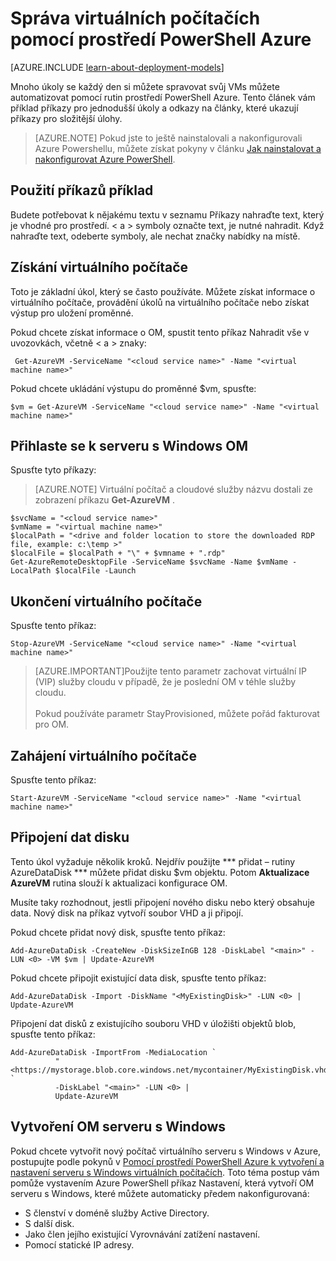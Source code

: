 <properties
   pageTitle="Správa virtuálních počítačích pomocí prostředí PowerShell Azure | Microsoft Azure"
   description="Další příkazy, které můžete použít k automatizaci úkolů při správě virtuálních počítačích."
   services="virtual-machines-windows"
   documentationCenter="windows"
   authors="singhkays"
   manager="timlt"
   editor=""
   tags="azure-service-management"/>

   <tags
   ms.service="virtual-machines-windows"
   ms.devlang="na"
   ms.topic="article"
   ms.tgt_pltfrm="vm-windows"
   ms.workload="infrastructure-services"
   ms.date="10/12/2016"
   ms.author="kasing"/>

# <a name="manage-your-virtual-machines-by-using-azure-powershell"></a>Správa virtuálních počítačích pomocí prostředí PowerShell Azure

[AZURE.INCLUDE [learn-about-deployment-models](../../includes/learn-about-deployment-models-classic-include.md)]


Mnoho úkoly se každý den si můžete spravovat svůj VMs můžete automatizovat pomocí rutin prostředí PowerShell Azure. Tento článek vám příklad příkazy pro jednodušší úkoly a odkazy na články, které ukazují příkazy pro složitější úlohy.

>[AZURE.NOTE] Pokud jste to ještě nainstalovali a nakonfigurovali Azure Powershellu, můžete získat pokyny v článku [Jak nainstalovat a nakonfigurovat Azure PowerShell](../powershell-install-configure.md).

## <a name="how-to-use-the-example-commands"></a>Použití příkazů příklad
Budete potřebovat k nějakému textu v seznamu Příkazy nahraďte text, který je vhodné pro prostředí. < a > symboly označte text, je nutné nahradit. Když nahraďte text, odeberte symboly, ale nechat značky nabídky na místě.

## <a name="get-a-vm"></a>Získání virtuálního počítače
Toto je základní úkol, který se často používáte. Můžete získat informace o virtuálního počítače, provádění úkolů na virtuálního počítače nebo získat výstup pro uložení proměnné.

Pokud chcete získat informace o OM, spustit tento příkaz Nahradit vše v uvozovkách, včetně < a > znaky:

     Get-AzureVM -ServiceName "<cloud service name>" -Name "<virtual machine name>"

Pokud chcete ukládání výstupu do proměnné $vm, spusťte:

    $vm = Get-AzureVM -ServiceName "<cloud service name>" -Name "<virtual machine name>"

## <a name="log-on-to-a-windows-based-vm"></a>Přihlaste se k serveru s Windows OM

Spusťte tyto příkazy:

>[AZURE.NOTE] Virtuální počítač a cloudové služby názvu dostali ze zobrazení příkazu **Get-AzureVM** .
>
    $svcName = "<cloud service name>"
    $vmName = "<virtual machine name>"
    $localPath = "<drive and folder location to store the downloaded RDP file, example: c:\temp >"
    $localFile = $localPath + "\" + $vmname + ".rdp"
    Get-AzureRemoteDesktopFile -ServiceName $svcName -Name $vmName -LocalPath $localFile -Launch

## <a name="stop-a-vm"></a>Ukončení virtuálního počítače

Spusťte tento příkaz:

    Stop-AzureVM -ServiceName "<cloud service name>" -Name "<virtual machine name>"

>[AZURE.IMPORTANT]Použijte tento parametr zachovat virtuální IP (VIP) služby cloudu v případě, že je poslední OM v téhle služby cloudu. <br><br> Pokud používáte parametr StayProvisioned, můžete pořád fakturovat pro OM.

## <a name="start-a-vm"></a>Zahájení virtuálního počítače

Spusťte tento příkaz:

    Start-AzureVM -ServiceName "<cloud service name>" -Name "<virtual machine name>"

## <a name="attach-a-data-disk"></a>Připojení dat disku
Tento úkol vyžaduje několik kroků. Nejdřív použijte *** přidat – rutiny AzureDataDisk *** můžete přidat disku $vm objektu. Potom **Aktualizace AzureVM** rutina slouží k aktualizaci konfigurace OM.

Musíte taky rozhodnout, jestli připojení nového disku nebo který obsahuje data. Nový disk na příkaz vytvoří soubor VHD a ji připojí.

Pokud chcete přidat nový disk, spusťte tento příkaz:

    Add-AzureDataDisk -CreateNew -DiskSizeInGB 128 -DiskLabel "<main>" -LUN <0> -VM $vm | Update-AzureVM

Pokud chcete připojit existující data disk, spusťte tento příkaz:

    Add-AzureDataDisk -Import -DiskName "<MyExistingDisk>" -LUN <0> | Update-AzureVM

Připojení dat disků z existujícího souboru VHD v úložišti objektů blob, spusťte tento příkaz:

    Add-AzureDataDisk -ImportFrom -MediaLocation `
              "<https://mystorage.blob.core.windows.net/mycontainer/MyExistingDisk.vhd>" `
              -DiskLabel "<main>" -LUN <0> |
              Update-AzureVM

## <a name="create-a-windows-based-vm"></a>Vytvoření OM serveru s Windows

Pokud chcete vytvořit nový počítač virtuálního serveru s Windows v Azure, postupujte podle pokynů v [Pomocí prostředí PowerShell Azure k vytvoření a nastavení serveru s Windows virtuálních počítačích](virtual-machines-windows-classic-create-powershell.md). Toto téma postup vám pomůže vystavením Azure PowerShell příkaz Nastavení, která vytvoří OM serveru s Windows, které můžete automaticky předem nakonfigurovaná:

- S členství v doméně služby Active Directory.
- S další disk.
- Jako člen jejího existující Vyrovnávání zatížení nastavení.
- Pomocí statické IP adresy.
